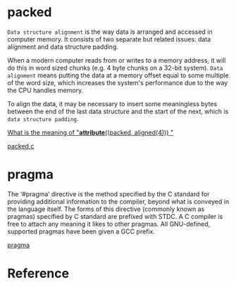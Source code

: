 

# packed

`Data structure alignment` is the way data is arranged and accessed in computer memory. It consists of two separate but related issues: data alignment and data structure padding.

When a modern computer reads from or writes to a memory address, it will do this in word sized chunks (e.g. 4 byte chunks on a 32-bit system). `Data alignment` means putting the data at a memory offset equal to some multiple of the word size, which increases the system's performance due to the way the CPU handles memory.

To align the data, it may be necessary to insert some meaningless bytes between the end of the last data structure and the start of the next, which is `data structure padding`.

[What is the meaning of "__attribute__((packed, aligned(4))) "](http://stackoverflow.com/questions/11770451/what-is-the-meaning-of-attribute-packed-aligned4)

[packed.c](/code_for_post/c-language/packed.c)


# pragma


The ‘#pragma’ directive is the method specified by the C standard for providing additional information to the compiler, beyond what is conveyed in the language itself. The forms of this directive (commonly known as pragmas) specified by C standard are prefixed with STDC. A C compiler is free to attach any meaning it likes to other pragmas. All GNU-defined, supported pragmas have been given a GCC prefix.

[pragma](https://gcc.gnu.org/onlinedocs/cpp/Pragmas.html)





# Reference






